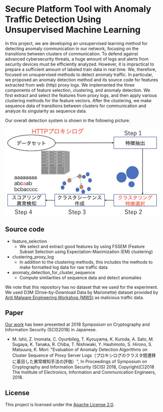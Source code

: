 # Secure Platform Tool with Anomaly Traffic Detection Using Unsupervised Machine Learning

In this project, we are developing an unsupervised learning method for detecting anomaly communication in our network, focusing on the transitions between clusters of communication.
To defend against advanced cybersecurity threats, a huge amount of logs and alerts from security devices must be efficiently analyzed.
However, it is impractical to prepare a sufficient amount of labeled train data in real time.
We, therefore, focused on unsupervised methods to detect anomaly traffic.
In particular, we proposed an anomaly detection method and its source code for features extracted from web (http) proxy logs.
We implemented the three components of feature selection, clustering, and anomaly detection.
We first extract and select the features from proxy logs, and then apply various clustering methods for the feature vectors.
After the clustering, we make sequence data of transitions between clusters for communication and analyze its singularity as sequence data. 

Our overall detection system is shown in the following picture.

![system](images/system.png)

## Source code

- feature_selection
    - We select and extract good features by using FSSEM (Feature Subset Selection using Expectation-Maximization (EM) clustering)
- clustering_proxy_log
    - In addition to the clustering methods, this includes the methods to make formatted log data for raw traffic data 
- anomaly_detection_for_cluster_sequence
    - Compute similarities of sequence data and detect anomalies

We note that this repository has no dataset that we used for the experiment.
We used D3M (Drive-by-Download Data by Marionette) dataset provided by [Anti Malware Engineering Workshop (MWS)](https://www.iwsec.org/mws/) as malicious traffic data.

## Paper

[Our work](scis2018.pdf) has been presented at 2018 Symposium on Cryptography and Information Security (SCIS2018) in Japanese.

- M. Ishii, Z. Inomata, C. Oyunbileg, T. Kyouyama, K. Kuroda, A. Sato, M. Sugaya, K. Tanaka, R. Chiba, T. Nishiwaki, Y. Hashimoto, S. Hirono, S. Matsuura, K. Mori: "Evaluation of Anomaly Detection Algorithms on Cluster Sequence of Proxy Server Logs（プロキシログのクラスタ間遷移に着目した異常検知手法の評価）",
In Proceedings of Symposium on Cryptography and Information Security (SCIS) 2018, Copyright(C)2018 The Institute of Electronics, Information and Communication Engineers, 2018.


## License
This project is licensed under the [Apache License 2.0](LICENSE).
